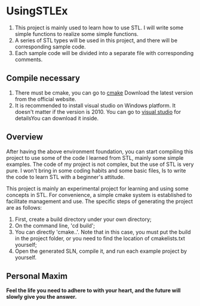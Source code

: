 # UsingSTLEx

1. This project is mainly used to learn how to use STL. I will write some simple functions to realize some simple functions.
2. A series of STL types will be used in this project, and there will be corresponding sample code.
3. Each sample code will be divided into a separate file with corresponding comments.

## Compile necessary

1. There must be cmake, you can go to [cmake](https://cmake.org/download/) Download the latest version from the official website.
2. It is recommended to install visual studio on Windows platform. It doesn't matter if the version is 2010. You can go to [visual studio](https://visualstudio.microsoft.com) for detailsYou can download it inside.

## Overview

After having the above environment foundation, you can start compiling this project to use some of the code I learned from STL, mainly some simple examples. The code of my project is not complex, but the use of STL is very pure. I won't bring in some coding habits and some basic files, Is to write the code to learn STL with a beginner's attitude.

This project is mainly an experimental project for learning and using some concepts in STL. For convenience, a simple cmake system is established to facilitate management and use. The specific steps of generating the project are as follows:

1. First, create a build directory under your own directory;
2. On the command line, 'cd build';
3. You can directly 'cmake..'. Note that in this case, you must put the build in the project folder, or you need to find the location of cmakelists.txt yourself;
4. Open the generated SLN, compile it, and run each example project by yourself.

## Personal Maxim

**Feel the life you need to adhere to with your heart, and the future will slowly give you the answer.**
